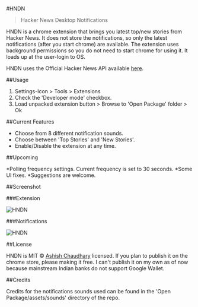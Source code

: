﻿#HNDN

>Hacker News Desktop Notifications

HNDN is a chrome extension that brings you latest top/new stories from Hacker News. It does not store the notifications, so only the latest notifications (after you start chrome) are available. The extension uses background permissions so you do not need to start chrome for using it. It loads up at the user-login to OS.

HNDN uses the Official Hacker News API available [here](https://github.com/HackerNews/API).

##Usage

1. Settings-Icon > Tools > Extensions
2. Check the 'Developer mode' checkbox.
3. Load unpacked extension button > Browse to 'Open Package' folder > Ok

##Current Features

* Choose from 8 different notification sounds.
* Choose between 'Top Stories' and 'New Stories'.
* Enable/Disable the extension at any time.

##Upcoming

*Polling frequency settings. Current frequency is set to 30 seconds.
*Some UI fixes.
*Suggestions are welcome.

##Screenshot

###Extension

![HNDN](http://i.imgur.com/EI21WhN.png)

###Notifications

![HNDN](http://i.imgur.com/l5u9Nt8.png)

##License

HNDN is MIT © [Ashish Chaudhary](https://github.com/yankee101) licensed. If you plan to publish it on the chrome store, please making it free. I can't publish it on my own as of now because mainstream Indian banks do not support Google Wallet.

##Credits

Credits for the notifications sounds used can be found in the 'Open Package/assets/sounds' directory of the repo. 
